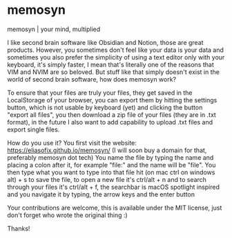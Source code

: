 # memosyn
memosyn | your mind, multiplied

I like second brain software like Obsidian and Notion, those are great products. However, you sometimes don't feel like your data is your data and sometimes you also prefer the simplicity of using a text editor only with your keyboard, it's simply faster, I mean that's literally one of the reasons that VIM and NVIM are so beloved.
But stuff like that simply doesn't exist in the world of second brain software, how does memosyn work?

To ensure that your files are truly your files, they get saved in the LocalStorage of your browser, you can export them by hitting the settings button, which is not usable by keyboard (yet) and clicking the button "export all files", you then download a zip file of your files (they are in .txt format), in the future I also want to add capability to upload .txt files and export single files. 

How do you use it?
You first visit the website: https://eliasofix.github.io/memosyn/ (I will soon buy a domain for that, preferably memosyn dot tech)
You name the file by typing the name and placing a colon after it, for example "file:" and the name will be "file".
You then type what you want to type into that file hit (on mac ctrl on windows alt) + s to save the file, to open a new file it's ctrl/alt + n and to search through your files it's ctrl/alt + f, the searchbar is macOS spotlight inspired and you navigate it by typing, the arrow keys and the enter button

Your contributions are welcome, this is available under the MIT license, just don't forget who wrote the original thing :)

Thanks!
